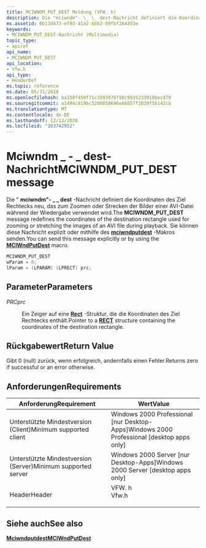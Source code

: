 ```yaml
---
title: MCIWNDM_PUT_DEST Meldung (VFW. h)
description: Die "mciwndm"- \_ \_ dest-Nachricht definiert die Koordinaten des Ziel Rechtecks neu, das zum Zoomen oder Strecken der Bilder einer AVI-Datei während der Wiedergabe verwendet wird. Sie können diese Nachricht explizit oder mithilfe des mciwndputdest-Makros senden.
ms.assetid: 0b13d473-ef93-41a2-bbb2-09fbf264493e
keywords:
- MCIWNDM_PUT_DEST-Nachricht (Multimedia)
topic_type:
- apiref
api_name:
- MCIWNDM_PUT_DEST
api_location:
- Vfw.h
api_type:
- HeaderDef
ms.topic: reference
ms.date: 05/31/2018
ms.openlocfilehash: ba150f450f71c3593976f98c9935233918becd70
ms.sourcegitcommit: a1494c819bc5200050696e66057f1020f5b142cb
ms.translationtype: MT
ms.contentlocale: de-DE
ms.lasthandoff: 12/12/2020
ms.locfileid: "103742952"
---
```

# <a name="mciwndm_put_dest-message"></a><span data-ttu-id="3b0a6-105">Mciwndm \_ - \_ dest-Nachricht</span><span class="sxs-lookup"><span data-stu-id="3b0a6-105">MCIWNDM\_PUT\_DEST message</span></span>

<span data-ttu-id="3b0a6-106">Die " **mciwndm"- \_ \_ dest** -Nachricht definiert die Koordinaten des Ziel Rechtecks neu, das zum Zoomen oder Strecken der Bilder einer AVI-Datei während der Wiedergabe verwendet wird.</span><span class="sxs-lookup"><span data-stu-id="3b0a6-106">The **MCIWNDM\_PUT\_DEST** message redefines the coordinates of the destination rectangle used for zooming or stretching the images of an AVI file during playback.</span></span> <span data-ttu-id="3b0a6-107">Sie können diese Nachricht explizit oder mithilfe des [**mciwndputdest**](/windows/desktop/api/Vfw/nf-vfw-mciwndputdest) -Makros senden.</span><span class="sxs-lookup"><span data-stu-id="3b0a6-107">You can send this message explicitly or by using the [**MCIWndPutDest**](/windows/desktop/api/Vfw/nf-vfw-mciwndputdest) macro.</span></span>


```C++
MCIWNDM_PUT_DEST 
wParam = 0; 
lParam = (LPARAM) (LPRECT) prc; 
```



## <a name="parameters"></a><span data-ttu-id="3b0a6-108">Parameter</span><span class="sxs-lookup"><span data-stu-id="3b0a6-108">Parameters</span></span>

<dl> <dt>

<span data-ttu-id="3b0a6-109"><span id="prc"></span><span id="PRC"></span>*PRC*</span><span class="sxs-lookup"><span data-stu-id="3b0a6-109"><span id="prc"></span><span id="PRC"></span>*prc*</span></span>
</dt> <dd>

<span data-ttu-id="3b0a6-110">Ein Zeiger auf eine [**Rect**](/previous-versions//dd162897(v=vs.85)) -Struktur, die die Koordinaten des Ziel Rechtecks enthält.</span><span class="sxs-lookup"><span data-stu-id="3b0a6-110">Pointer to a [**RECT**](/previous-versions//dd162897(v=vs.85)) structure containing the coordinates of the destination rectangle.</span></span>

</dd> </dl>

## <a name="return-value"></a><span data-ttu-id="3b0a6-111">Rückgabewert</span><span class="sxs-lookup"><span data-stu-id="3b0a6-111">Return Value</span></span>

<span data-ttu-id="3b0a6-112">Gibt 0 (null) zurück, wenn erfolgreich, andernfalls einen Fehler.</span><span class="sxs-lookup"><span data-stu-id="3b0a6-112">Returns zero if successful or an error otherwise.</span></span>

## <a name="requirements"></a><span data-ttu-id="3b0a6-113">Anforderungen</span><span class="sxs-lookup"><span data-stu-id="3b0a6-113">Requirements</span></span>



| <span data-ttu-id="3b0a6-114">Anforderung</span><span class="sxs-lookup"><span data-stu-id="3b0a6-114">Requirement</span></span> | <span data-ttu-id="3b0a6-115">Wert</span><span class="sxs-lookup"><span data-stu-id="3b0a6-115">Value</span></span> |
|-------------------------------------|----------------------------------------------------------------------------------|
| <span data-ttu-id="3b0a6-116">Unterstützte Mindestversion (Client)</span><span class="sxs-lookup"><span data-stu-id="3b0a6-116">Minimum supported client</span></span><br/> | <span data-ttu-id="3b0a6-117">Windows 2000 Professional \[nur Desktop-Apps\]</span><span class="sxs-lookup"><span data-stu-id="3b0a6-117">Windows 2000 Professional \[desktop apps only\]</span></span><br/>                       |
| <span data-ttu-id="3b0a6-118">Unterstützte Mindestversion (Server)</span><span class="sxs-lookup"><span data-stu-id="3b0a6-118">Minimum supported server</span></span><br/> | <span data-ttu-id="3b0a6-119">Windows 2000 Server \[nur Desktop-Apps\]</span><span class="sxs-lookup"><span data-stu-id="3b0a6-119">Windows 2000 Server \[desktop apps only\]</span></span><br/>                             |
| <span data-ttu-id="3b0a6-120">Header</span><span class="sxs-lookup"><span data-stu-id="3b0a6-120">Header</span></span><br/>                   | <dl> <span data-ttu-id="3b0a6-121"><dt>VFW. h</dt></span><span class="sxs-lookup"><span data-stu-id="3b0a6-121"><dt>Vfw.h</dt></span></span> </dl> |



## <a name="see-also"></a><span data-ttu-id="3b0a6-122">Siehe auch</span><span class="sxs-lookup"><span data-stu-id="3b0a6-122">See also</span></span>

<dl> <dt>

[<span data-ttu-id="3b0a6-123">**Mciwndputdest**</span><span class="sxs-lookup"><span data-stu-id="3b0a6-123">**MCIWndPutDest**</span></span>](/windows/desktop/api/Vfw/nf-vfw-mciwndputdest)
</dt> </dl>

 

